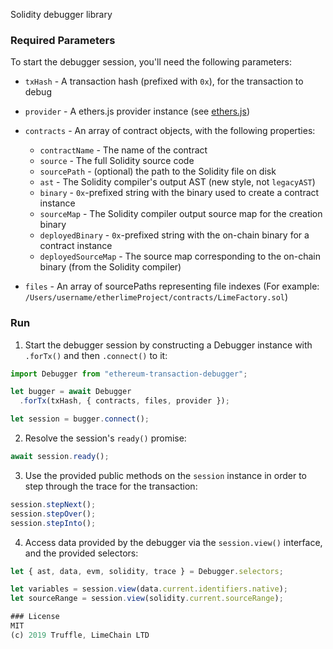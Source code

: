 
Solidity debugger library


### Required Parameters

To start the debugger session, you'll need the following parameters:

- `txHash` - A transaction hash (prefixed with `0x`), for the transaction to debug
- `provider` - A ethers.js provider instance (see [ethers.js](https://docs.ethers.io/ethers.js/html/))
- `contracts` -  An array of contract objects, with the following properties:
  - `contractName` - The name of the contract
  - `source` - The full Solidity source code
  - `sourcePath` - (optional) the path to the Solidity file on disk
  - `ast` - The Solidity compiler's output AST (new style, not `legacyAST`)
  - `binary` - `0x`-prefixed string with the binary used to create a contract instance
  - `sourceMap` - The Solidity compiler output source map for the creation binary
  - `deployedBinary` - `0x`-prefixed string with the on-chain binary for a contract instance
  - `deployedSourceMap` - The source map corresponding to the on-chain binary (from the Solidity compiler)

- `files` - An array of sourcePaths representing file indexes (For example: `/Users/username/etherlimeProject/contracts/LimeFactory.sol`)

### Run

1. Start the debugger session by constructing a Debugger instance with `.forTx()` and then `.connect()` to it:

```javascript
import Debugger from "ethereum-transaction-debugger";

let bugger = await Debugger
  .forTx(txHash, { contracts, files, provider });

let session = bugger.connect();
```

2. Resolve the session's `ready()` promise:

```javascript
await session.ready();
```

3. Use the provided public methods on the `session` instance in order to step through the trace for the transaction:

```javascript
session.stepNext();
session.stepOver();
session.stepInto();
```

4. Access data provided by the debugger via the `session.view()` interface, and the provided selectors:

```javascript
let { ast, data, evm, solidity, trace } = Debugger.selectors;

let variables = session.view(data.current.identifiers.native);
let sourceRange = session.view(solidity.current.sourceRange);

### License
MIT
(c) 2019 Truffle, LimeChain LTD